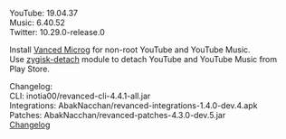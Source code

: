 YouTube: 19.04.37  
Music: 6.40.52  
Twitter: 10.29.0-release.0  

Install [Vanced Microg](https://github.com/TeamVanced/VancedMicroG/releases) for non-root YouTube and YouTube Music.  
Use [zygisk-detach](https://github.com/j-hc/zygisk-detach) module to detach YouTube and YouTube Music from Play Store.  

Changelog:  
CLI: inotia00/revanced-cli-4.4.1-all.jar  
Integrations: AbakNacchan/revanced-integrations-1.4.0-dev.4.apk  
Patches: AbakNacchan/revanced-patches-4.3.0-dev.5.jar  
[Changelog](https://github.com/AbakNacchan/revanced-patches/releases/tag/vdev.5)  

